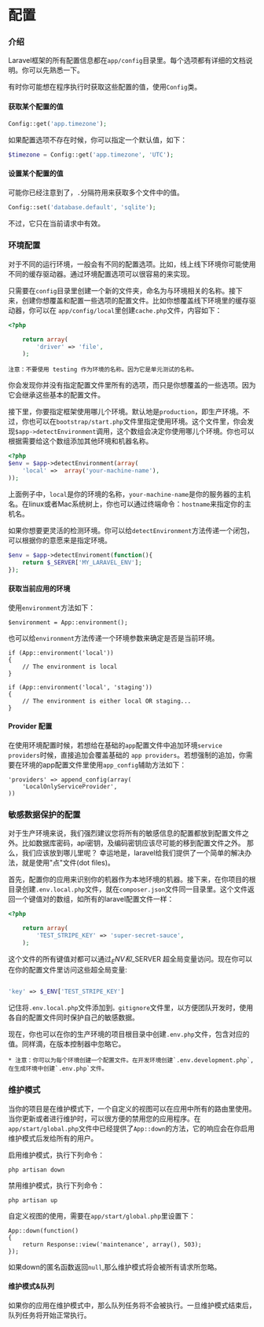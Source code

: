 # 配置

### 介绍
Laravel框架的所有配置信息都在`app/config`目录里。每个选项都有详细的文档说明。你可以先熟悉一下。

有时你可能想在程序执行时获取这些配置的值，使用`Config`类。

#### 获取某个配置的值
```php
Config::get('app.timezone');
```
如果配置选项不存在时候，你可以指定一个默认值，如下：
```php
$timezone = Config::get('app.timezone', 'UTC');
```

#### 设置某个配置的值
可能你已经注意到了，`.`分隔符用来获取多个文件中的值。
```php
Config::set('database.default', 'sqlite');
```
不过，它只在当前请求中有效。

### 环境配置
对于不同的运行环境，一般会有不同的配置选项。比如，线上线下环境你可能使用不同的缓存驱动器。通过环境配置选项可以很容易的来实现。

只需要在`config`目录里创建一个新的文件夹，命名为与环境相关的名称。接下来，创建你想覆盖和配置一些选项的配置文件。比如你想覆盖线下环境里的缓存驱动器，你可以在 `app/config/local`里创建`cache.php`文件，内容如下：
```php
<?php

    return array(
        'driver' => 'file',
    );
```
```
注意：不要使用 testing 作为环境的名称。因为它是单元测试的名称。
```

你会发现你并没有指定配置文件里所有的选项，而只是你想覆盖的一些选项。因为它会继承这些基本的配置文件。

接下里，你要指定框架使用哪儿个环境。默认地是`production`，即生产环境。不过，你也可以在`bootstrap/start.php`文件里指定使用环境。这个文件里，你会发现`$app->detectEnvironment`调用，这个数组会决定你使用哪儿个环境。你也可以根据需要给这个数组添加其他环境和机器名称。
```php
<?php
$env = $app->detectEnvironment(array(
    'local' =>  array('your-machine-name'),
));
```

上面例子中，`local`是你的环境的名称，`your-machine-name`是你的服务器的主机名。在linux或者Mac系统树上，你也可以通过终端命令：`hostname`来指定你的主机名。

如果你想要更灵活的检测环境。你可以给`detectEnvironment`方法传递一个闭包，可以根据你的意愿来是指定环境。
```php
$env = $app->detectEnviroment(function(){
    return $_SERVER['MY_LARAVEL_ENV'];
});

```

#### 获取当前应用的环境
使用`environment`方法如下：
```
$environment = App::environment();
```
也可以给`environment`方法传递一个环境参数来确定是否是当前环境。
```
if (App::environment('local'))
{
    // The environment is local
}

if (App::environment('local', 'staging'))
{
    // The environment is either local OR staging...
} 

```

#### Provider 配置
在使用环境配置时候，若想给在基础的`app`配置文件中追加环境`service providers`时候，直接追加会覆盖基础的 `app providers`。若想强制的追加，你需要在环境的app配置文件里使用`app_config`辅助方法如下：
```
'providers' => append_config(array(
    'LocalOnlyServiceProvider',
))
```

### 敏感数据保护的配置
对于生产环境来说，我们强烈建议您将所有的敏感信息的配置都放到配置文件之外。比如数据库密码，api密钥，及编码密钥应该尽可能的移到配置文件之外。 那么，我们应该放到哪儿里呢？ 幸运地是，laravel给我们提供了一个简单的解决办法，就是使用"点"文件(dot files)。

首先，配置你的应用来识别你的机器作为本地环境的机器。接下来，在你项目的根目录创建`.env.local.php`文件，就在`composer.json`文件同一目录里。这个文件返回一个键值对的数组，如所有的laravel配置文件一样：
```php
<?php

    return array(
        'TEST_STRIPE_KEY' => 'super-secret-sauce',
    );

```
这个文件的所有键值对都可以通过$_ENV 和$_SERVER 超全局变量访问。现在你可以在你的配置文件里访问这些超全局变量:
```php

'key' => $_ENV['TEST_STRIPE_KEY']

```
记住将`.env.local.php`文件添加到`。gitignore`文件里，以方便团队开发时，使用各自的配置文件同时保护自己的敏感数据。

现在，你也可以在你的生产环境的项目根目录中创建`.env.php`文件，包含对应的值。同样滴，在版本控制器中忽略它。

```
* 注意：你可以为每个环境创建一个配置文件。在开发环境创建`.env.development.php`,在生成环境中创建`.env.php`文件。
```


### 维护模式

当你的项目是在维护模式下，一个自定义的视图可以在应用中所有的路由里使用。当你更新或者进行维护时，可以很方便的禁用您的应用程序。在`app/start/global.php`文件中已经提供了`App::down`的方法，它的响应会在你启用维护模式后发给所有的用户。

启用维护模式，执行下列命令：
```
php artisan down
```
禁用维护模式，执行下列命令：
```
php artisan up
```
自定义视图的使用，需要在`app/start/global.php`里设置下：
```
App::down(function()
{
    return Response::view('maintenance', array(), 503);
});
```
如果down的匿名函数返回`null`,那么维护模式将会被所有请求所忽略。

#### 维护模式&队列
如果你的应用在维护模式中，那么队列任务将不会被执行。一旦维护模式结束后，队列任务将开始正常执行。





















